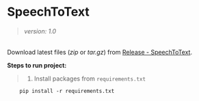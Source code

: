 # **SpeechToText**
> ###### *version: 1.0*

Download latest files (*zip* or *tar.gz*) from [Release - SpeechToText](https://github.com/krecik0000/SpeechToText/releases/tag/Usefull).

**Steps to run project:**
> 1. Install packages from `requirements.txt`
```
    pip install -r requirements.txt
```
